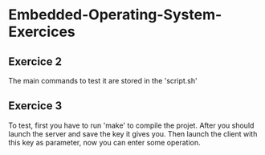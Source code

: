 # Embedded-Operating-System-Exercices

## Exercice 2

The main commands to test it are stored in the 'script.sh'

## Exercice 3

To test, first you have to run 'make' to compile the projet.
After you should launch the server and save the key it gives you.
Then launch the client with this key as parameter, now you can enter some operation.

